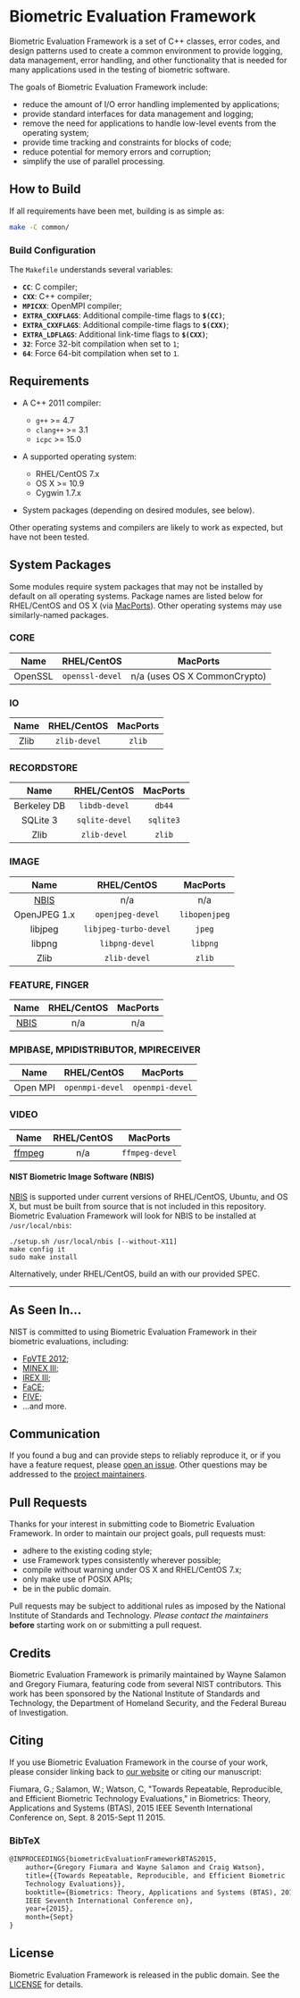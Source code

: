 Biometric Evaluation Framework
==============================
Biometric Evaluation Framework is a set of C++ classes, error codes, and design
patterns used to create a common environment to provide logging, data
management, error handling, and other functionality that is needed for many
applications used in the testing of biometric software.

The goals of Biometric Evaluation Framework include:
 * reduce the amount of I/O error handling implemented by applications;
 * provide standard interfaces for data management and logging;
 * remove the need for applications to handle low-level events from the 
   operating system;
 * provide time tracking and constraints for blocks of code;
 * reduce potential for memory errors and corruption;
 * simplify the use of parallel processing.

How to Build
------------
If all requirements have been met, building is as simple as:
```bash
make -C common/
```

### Build Configuration
The `Makefile` understands several variables:
 * **`CC`**: C compiler;
 * **`CXX`**: C++ compiler;
 * **`MPICXX`**: OpenMPI compiler;
 * **`EXTRA_CXXFLAGS`**: Additional compile-time flags to **`$(CC)`**;
 * **`EXTRA_CXXFLAGS`**: Additional compile-time flags to **`$(CXX)`**;
 * **`EXTRA_LDFLAGS`**: Additional link-time flags to **`$(CXX)`**;
 * **`32`**: Force 32-bit compilation when set to `1`;
 * **`64`**: Force 64-bit compilation when set to `1`.

Requirements
------------
 * A C++ 2011 compiler:
	* `g++` >= 4.7
	* `clang++` >= 3.1
	* `icpc` >= 15.0

 * A supported operating system:
	* RHEL/CentOS 7.x
	* OS X >= 10.9
	* Cygwin 1.7.x
	
 * System packages (depending on desired modules, see below).

Other operating systems and compilers are likely to work as expected, but have
not been tested.
 
System Packages
---------------
Some modules require system packages that may not be installed by default on
all operating systems. Package names are listed below for RHEL/CentOS and OS X
(via [MacPorts](https://www.macports.org)). Other operating systems may use
similarly-named packages.

### CORE
| Name         | RHEL/CentOS           | MacPorts                     |
|:------------:|:---------------------:|:----------------------------:|
| OpenSSL      | `openssl-devel`       | n/a (uses OS X CommonCrypto) |

### IO
| Name         | RHEL/CentOS  | MacPorts |
|:------------:|:------------:|:--------:|
| Zlib         | `zlib-devel` | `zlib`   |

### RECORDSTORE
| Name         | RHEL/CentOS    | MacPorts  |
|:------------:|:--------------:|:---------:|
| Berkeley DB  | `libdb-devel`  | `db44`    |
| SQLite 3     | `sqlite-devel` | `sqlite3` |
| Zlib         | `zlib-devel`   | `zlib`    |

### IMAGE
| Name                                        | RHEL/CentOS           | MacPorts      |
|:-------------------------------------------:|:---------------------:|:-------------:|
| [NBIS](http://nist.gov/itl/iad/ig/nbis.cfm) | n/a                   | n/a           |
| OpenJPEG 1.x                                | `openjpeg-devel`      | `libopenjpeg` |
| libjpeg                                     | `libjpeg-turbo-devel` | `jpeg`        |
| libpng                                      | `libpng-devel`        | `libpng`      |
| Zlib                                        | `zlib-devel`          | `zlib`        |

### FEATURE, FINGER
| Name                                        | RHEL/CentOS           | MacPorts      |
|:-------------------------------------------:|:---------------------:|:-------------:|
| [NBIS](http://nist.gov/itl/iad/ig/nbis.cfm) | n/a                   | n/a           |

### MPIBASE, MPIDISTRIBUTOR, MPIRECEIVER
| Name         | RHEL/CentOS     | MacPorts        |
|:------------:|:---------------:|:---------------:|
| Open MPI     | `openmpi-devel` | `openmpi-devel` |

### VIDEO
| Name                        | RHEL/CentOS | MacPorts       |
|:---------------------------:|:-----------:|:--------------:|
| [ffmpeg](http://ffmpeg.org) | n/a         | `ffmpeg-devel` |


#### NIST Biometric Image Software (NBIS)
[NBIS](http://nist.gov/itl/iad/ig/nbis.cfm) is supported under current versions
of RHEL/CentOS, Ubuntu, and OS X, but must be built from source that is not
included in this repository. Biometric Evaluation Framework will look for NBIS
to be installed at `/usr/local/nbis`:

```
./setup.sh /usr/local/nbis [--without-X11]
make config it
sudo make install
```

Alternatively, under RHEL/CentOS, build an with our provided SPEC.

---

As Seen In...
-------------
NIST is committed to using Biometric Evaluation Framework in their biometric
evaluations, including:

 * [FpVTE 2012](http://www.nist.gov/itl/iad/ig/fpvte2012.cfm);
 * [MINEX III](http://www.nist.gov/itl/iad/ig/minexiii.cfm);
 * [IREX III](http://www.nist.gov/itl/iad/ig/irexiii.cfm);
 * [FaCE](http://www.nist.gov/itl/iad/ig/facechallenges.cfm);
 * [FIVE](http://www.nist.gov/itl/iad/ig/five.cfm);
 * ...and more.

Communication
-------------
If you found a bug and can provide steps to reliably reproduce it, or if you
have a feature request, please
[open an issue](https://github.com/usnistgov/BiometricEvaluation/issues). Other
questions may be addressed to the 
[project maintainers](mailto:beframework@nist.gov).

Pull Requests
-------------
Thanks for your interest in submitting code to Biometric Evaluation Framework.
In order to maintain our project goals, pull requests must:
 * adhere to the existing coding style;
 * use Framework types consistently wherever possible;
 * compile without warning under OS X and RHEL/CentOS 7.x;
 * only make use of POSIX APIs;
 * be in the public domain.

Pull requests may be subject to additional rules as imposed by the National
Institute of Standards and Technology. *Please contact the maintainers*
**before** starting work on or submitting a pull request.

Credits
-------
Biometric Evaluation Framework is primarily maintained by Wayne Salamon and
Gregory Fiumara, featuring code from several NIST contributors. This work has
been sponsored by the National Institute of Standards and Technology, the
Department of Homeland Security, and the Federal Bureau of Investigation.

Citing
------
If you use Biometric Evaluation Framework in the course of your work, please
consider linking back to
[our website](http://www.nist.gov/itl/iad/ig/framework.cfm) or citing our
manuscript:

Fiumara, G.; Salamon, W.; Watson, C, "Towards Repeatable, Reproducible, and
Efficient Biometric Technology Evaluations," in Biometrics: Theory,
Applications and Systems (BTAS), 2015 IEEE Seventh International Conference on,
Sept. 8 2015-Sept 11 2015.

### BibTeX
```latex
@INPROCEEDINGS{biometricEvaluationFrameworkBTAS2015,
	author={Gregory Fiumara and Wayne Salamon and Craig Watson},
	title={{Towards Repeatable, Reproducible, and Efficient Biometric
	Technology Evaluations}},
	booktitle={Biometrics: Theory, Applications and Systems (BTAS), 2015
	IEEE Seventh International Conference on}, 
	year={2015},
	month={Sept}
}
```

License
-------
Biometric Evaluation Framework is released in the public domain. See the 
[LICENSE](https://github.com/usnistgov/BiometricEvaluation/LICENSE.md) for
details.

